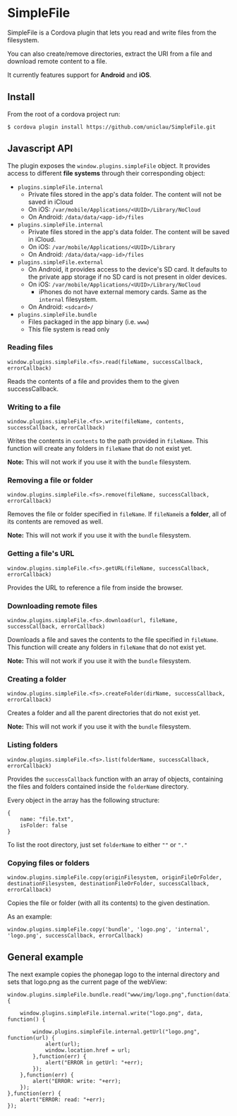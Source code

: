 SimpleFile
==========

SimpleFile is a Cordova plugin that lets you read and write files from the filesystem.

You can also create/remove directories, extract the URI from a file and download remote content to a file.

It currently features support for **Android** and **iOS**. 

Install
-----

From the root of a cordova project run: 

	$ cordova plugin install https://github.com/uniclau/SimpleFile.git 

Javascript API
-----

The plugin exposes the ```window.plugins.simpleFile``` object. It provides access to different **file systems** through their corresponding object:

* ```plugins.simpleFile.internal```
	* Private files stored in the app's data folder. The content will not be saved in iCloud
	* On iOS: ```/var/mobile/Applications/<UUID>/Library/NoCloud```
	* On Android: ```/data/data/<app-id>/files```
* ```plugins.simpleFile.internal```
	* Private files stored in the app's data folder. The content will be saved in iCloud.
	* On iOS: ```/var/mobile/Applications/<UUID>/Library```
	* On Android: ```/data/data/<app-id>/files```
* ```plugins.simpleFile.external```
	* On Android, it provides access to the device's SD card. It defaults to the private app storage if no SD card is not present in older devices. 
	* On iOS: ```/var/mobile/Applications/<UUID>/Library/NoCloud```
		* iPhones do not have external memory cards. Same as the ```internal``` filesystem.
	* On Android: ```<sdcard>/```
* ```plugins.simpleFile.bundle```
	* Files packaged in the app binary (i.e. ```www```)
	* This file system is read only

### Reading files

	window.plugins.simpleFile.<fs>.read(fileName, successCallback, errorCallback)

Reads the contents of a file and provides them to the given successCallback.

### Writing to a file
   
	window.plugins.simpleFile.<fs>.write(fileName, contents, successCallback, errorCallback)

Writes the contents in ```contents``` to the path provided in ```fileName```. This function will create any folders in ```fileName``` that do not exist yet. 

**Note:** This will not work if you use it with the ```bundle``` filesystem. 

### Removing a file or folder

	window.plugins.simpleFile.<fs>.remove(fileName, successCallback, errorCallback)

Removes the file or folder specified in ```fileName```. If ```fileName```is a **folder**, all of its contents are removed as well. 

**Note:** This will not work if you use it with the ```bundle``` filesystem. 
   
### Getting a file's URL
      
	window.plugins.simpleFile.<fs>.getURL(fileName, successCallback, errorCallback)

Provides the URL to reference a file from inside the browser. 
     
### Downloading remote files

	window.plugins.simpleFile.<fs>.download(url, fileName, successCallback, errorCallback)

Downloads a file and saves the contents to the file specified in ```fileName```.
This function will create any folders in ```fileName``` that do not exist yet. 

**Note:** This will not work if you use it with the ```bundle``` filesystem. 

### Creating a folder

	window.plugins.simpleFile.<fs>.createFolder(dirName, successCallback, errorCallback)

Creates a folder and all the parent directories that do not exist yet. 

**Note:** This will not work if you use it with the ```bundle``` filesystem. 

### Listing folders

	window.plugins.simpleFile.<fs>.list(folderName, successCallback, errorCallback)

Provides the ```successCallback``` function with an array of objects, containing the files and folders contained inside the ```folderName``` directory.

Every object in the array has the following structure:

	{
		name: "file.txt",
		isFolder: false
	}

To list the root directory, just set ```folderName``` to either ```""``` or ```"."```


### Copying files or folders
	
	window.plugins.simpleFile.copy(originFilesystem, originFileOrFolder, destinationFilesystem, destinationFileOrFolder, successCallback, errorCallback)

Copies the file or folder (with all its contents) to the given destination.

As an example:

	window.plugins.simpleFile.copy('bundle', 'logo.png', 'internal', 'logo.png', successCallback, errorCallback)

General example
---

The next example copies the phonegap logo to the internal directory and sets that logo.png as the current page of the webView:

	window.plugins.simpleFile.bundle.read("www/img/logo.png",function(data) {
	
		window.plugins.simpleFile.internal.write("logo.png", data, function() {
	
			window.plugins.simpleFile.internal.getUrl("logo.png", function(url) {
				alert(url);
				window.location.href = url;
			},function(err) {
				alert("ERROR in getUrl: "+err);
			});
		},function(err) {
			alert("ERROR: write: "+err);
		});
	},function(err) {
		alert("ERROR: read: "+err);
	});



